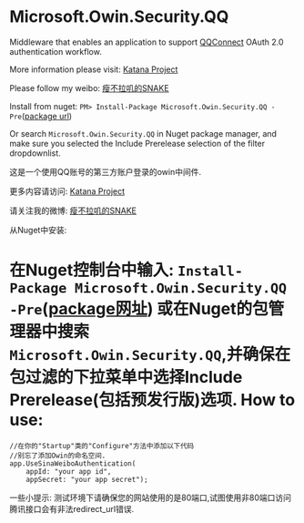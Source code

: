 Microsoft.Owin.Security.QQ
=================================

Middleware that enables an application to support [QQConnect](http://connect.qq.com/) OAuth 2.0 authentication workflow.

More information please visit: [Katana Project](http://katanaproject.codeplex.com/)

Please follow my weibo: [瘦不拉叽的SNAKE](http://weibo.com/tangfeifan) 

Install from nuget: 
`PM> Install-Package Microsoft.Owin.Security.QQ -Pre`([package url](https://www.nuget.org/packages/Microsoft.Owin.Security.QQ/0.1.0-rc2))

Or search `Microsoft.Owin.Security.QQ` in Nuget package manager, and make sure you selected the Include Prerelease selection of the filter dropdownlist.

这是一个使用QQ账号的第三方账户登录的owin中间件.

更多内容请访问: [Katana Project](http://katanaproject.codeplex.com/)

请关注我的微博: [瘦不拉叽的SNAKE](http://weibo.com/tangfeifan)

从Nuget中安装:

在Nuget控制台中输入: `Install-Package Microsoft.Owin.Security.QQ -Pre`([package网址](https://www.nuget.org/packages/Microsoft.Owin.Security.QQ/0.1.0-rc2))
或在Nuget的包管理器中搜索`Microsoft.Owin.Security.QQ`,并确保在包过滤的下拉菜单中选择Include Prerelease(包括预发行版)选项.
How to use:
===========

    //在你的"Startup"类的"Configure"方法中添加以下代码
    //别忘了添加Owin的命名空间.
    app.UseSinaWeiboAuthentication(
        appId: "your app id",
        appSecret: "your app secret");
        
一些小提示: 测试环境下请确保您的网站使用的是80端口,试图使用非80端口访问腾讯接口会有非法redirect_url错误.